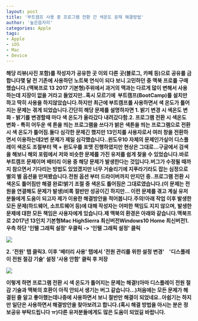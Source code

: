 ```yaml
---
layout: post
title: '부트캠프 사용 중 프로그램 전환 간 색온도 문제 해결방법'
author: '높은음자리'
categories: Apple
tags:
- Apple
- iOS
- Mac
- Device
---
```



<script> location.href='https://cafe.naver.com/develoid/808051' ; </script>

<p>
 <p><b><b>해당 리뷰(사진 포함)를 작성자가 공유한 곳 이외 다른 곳(블로그, 카페 등)으로 공유를 금합니다<b></b><b>몇 달 전 기존에 사용하던 노트북 연식이 되다 보니 고민하던 중 맥북 프로를 구매했습니다.<b>(맥북프로 13 2017 기본형)<b><b>주위에서 과거의 맥과는 다르게 많이 변해서 사용하는데 지장이 없을 거라고 들었지만..<b>혹시 모르기에&nbsp; 부트캠프(BootCamp)를&nbsp;설치만하고 딱히 사용을 하지않았습니다.<b><b>하지만 최근에 부트캠프를 사용하면서 색 온도가 틀어지는 문제는 겪게 되었습니다.<b><b>간단히 해당 문제를 설명하자면&nbsp;<b><b><b>1. 밝기 변경 시 색온도 변화</b><b>&nbsp;- 밝기를 변경할때 마다 색 온도가 올라갔다 내려갔다함.<b><b><b>2. 프로그램 전환 시 색온도 변화</b><b>&nbsp;- 특히 어두운 색 톤을 띄는 프로그램을 쓰다가 밝은 색톤을 띄는 프로그램으로 전환 시 색 온도가 틀어짐.<b><b>둘다 심각한 문제긴 했지만&nbsp;13인치를 사용자로서 여러 창을 전환하면서 이용하는데<b><b>2번 문제가 제일 심각</b>했습니다..<b><b>윈도우10 자체의 문제인가싶어 디스플레이 색온도 조절부터 맥 + 윈도우를 포맷 진행하였지만&nbsp;현상은 그대로...<b><b>구글에서 검색을 해보니 해외 포럼에서 저와 비슷한 문제를 가진 유저를 쉽게 찾을 수 있었습니다.<b>바로 <b>부트캠프 문제이며</b>&nbsp;<b>배터리 이용 중 해당 문제가 발생</b>한다는 것입니다.<b><b>버그가 수정될 때까지 참으면서 기다리는 방법도 있었겠지만 <b>너무 거슬리기에 지푸라기라도 잡는 심정으로 별의 별 옵션을 만져봤습니다.<b><b>전원 옵션 부터 드라이버까지 만지던 중..<b><b></b><b><b>프로그램 전환 시 색온도 틀어짐만 해결 완료!</b><b>밝기 조절 중 색온도 틀어짐은 그대로였습니다.<b>(이 문제는 전원을 연결해도 문제가 발생)<b><b>비록 절반만 성공이긴 하지만... 이런 문제를 겪고 계실 유저분들에게 도움이 되고자 제가 이용한 해결방안을 적어봅니다.<b><b><b>주의!</b><b><b>아래 작업 이후 발생한 </b><b>모든&nbsp;</b><b></b><b>문제<b>(하드웨어, 소프트웨어 등)</b></b><b>에 대해&nbsp;</b><b>작성자는 어떠한 책임도 지지 않으며,&nbsp;</b><b>발생한 문제</b><b>에 대한 모든 책임은&nbsp;</b><b>사용자</b><b>에게 있습니다.</b><b></b><b><b>제 맥북의 환경은 아래와 같습니다.<b><b>맥북프로 2017년 13인치 기본형<b>Mac HighSierra 최신버전<b>Windows10 Home 최신버전<b><b><b>1. 우측 하단 '<b>인텔 그래픽 설정</b>' 우클릭 -&gt; '인텔 그래픽 설정' 클릭<b></p>
</p>
<p>
 <p>
  <img src="https://dthumb-phinf.pstatic.net/?src=%22https%3A%2F%2Fblogfiles.pstatic.net%2FMjAxODA2MTNfMTY4%2FMDAxNTI4ODg2MDI5OTAx.eksbGF_n6OookzrYpB_qUCr6vZq95Kt6cCSsnNeDKC8g.XhFYIxE9Qag8IwQQOIAJfrzQIV0bLDbhfP6nDs4D0lYg.PNG.hsb9504%2Fimage_1957779771528886015705.png%22&amp;type=cafe_wa740">
 </p>
</p>
<p>
 <p><b>2. '<b>전원</b>' 탭 클릭<b><b>3. 이후 '배터리 사용' 탭에서 '전원 관리를 위한 설정 변경'<b>&nbsp; &nbsp; '<b>디스플레이 전원 절감 기술</b>' 설정 '<b>사용 </b><b>안함</b>' 클릭 후 저장<b></p>
</p>
<p>
 <p>
  <img src="https://dthumb-phinf.pstatic.net/?src=%22https%3A%2F%2Fblogfiles.pstatic.net%2FMjAxODA2MTNfOTcg%2FMDAxNTI4ODg2MjQ5MzQ5.cGit_8W-q8Oyq_YPKbOYzA75ooqt8-YxOImhxNzsyJMg.e5yz4x7XjjbXHiihZhq53qFSd8M7JUfg1P6VOYaa2J4g.PNG.hsb9504%2Fimage_6468160621528886235412.png%22&amp;type=cafe_wa740">
 </p>
</p>
<p>
 <p><b><b>이렇게 하면 <b>프로그램 전환 시 색 온도가 틀어지는 문제는 해결!</b><b>(아마 디스플레이 전원 절감 기술과 맥북의 호환이 아직 안되서 생기는 버그 같습니다...)<b><b>처음에는 모든 문제가 해결된 줄 알고 좋아했는데<b>나중에 사용하면서 보니 절반만 해결이 되었네요..<b><b>아쉽기는 하지만 일단은 사용하면서 해결방안을 찾아보려고 합니다.<b>(혹시 해결 방법을 아시는 분은 정보공유 부탁드립니다 ㅠ)<b><b>다른 유저분들에게도 많은 도움이 되었길 바랍니다.<b></p>
</p>
